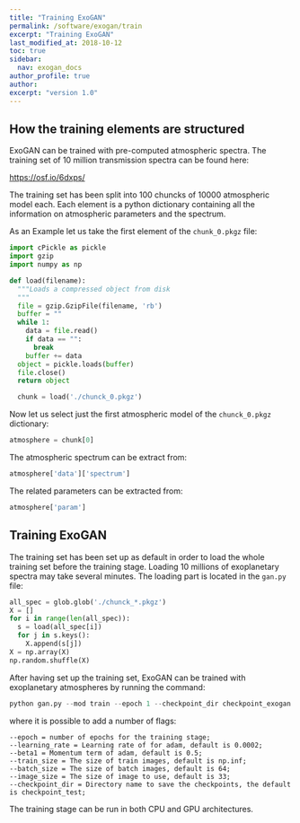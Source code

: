 ```yaml
---
title: "Training ExoGAN"
permalink: /software/exogan/train
excerpt: "Training ExoGAN"
last_modified_at: 2018-10-12
toc: true
sidebar:
  nav: exogan_docs
author_profile: true
author:
excerpt: "version 1.0"
---
```


## How the training elements are structured

ExoGAN can be trained with pre-computed atmospheric spectra. The training set of 10 million transmission spectra can be found here:

<https://osf.io/6dxps/>

The training set has been split into 100 chuncks of 10000 atmospheric model each. Each element is a python dictionary containing all the information on atmospheric parameters and the spectrum.

As an Example let us take the first element of the ```chunk_0.pkgz``` file:

```python
import cPickle as pickle
import gzip
import numpy as np

def load(filename):
  """Loads a compressed object from disk
  """
  file = gzip.GzipFile(filename, 'rb')
  buffer = ""
  while 1:
    data = file.read()
    if data == "":
      break
    buffer += data
  object = pickle.loads(buffer)
  file.close()
  return object

  chunk = load('./chunck_0.pkgz')
```

Now let us select just the first atmospheric model of the ```chunck_0.pkgz``` dictionary:

```python
atmosphere = chunk[0]
```

The atmospheric spectrum can be extract from:

```python
atmosphere['data']['spectrum']
```

The related parameters can be extracted from:

```python
atmosphere['param']
```

## Training ExoGAN

The training set has been set up as default in order to load the whole training set before the training stage. Loading 10 millions of exoplanetary spectra may take several minutes. The loading part is located in the ```gan.py``` file:

```python
all_spec = glob.glob('./chunck_*.pkgz')
X = []
for i in range(len(all_spec)):
  s = load(all_spec[i])
  for j in s.keys():
    X.append(s[j])
X = np.array(X)
np.random.shuffle(X)
```

After having set up the training set, ExoGAN can be trained with exoplanetary atmospheres by running the command:

```python
python gan.py --mod train --epoch 1 --checkpoint_dir checkpoint_exogan
```

where it is possible to add a number of flags:

```
--epoch = number of epochs for the training stage; 
--learning_rate = Learning rate of for adam, default is 0.0002;
--beta1 = Momentum term of adam, default is 0.5;
--train_size = The size of train images, default is np.inf;
--batch_size = The size of batch images, default is 64;
--image_size = The size of image to use, default is 33;
--checkpoint_dir = Directory name to save the checkpoints, the default is checkpoint_test;
```

The training stage can be run in both CPU and GPU architectures.


